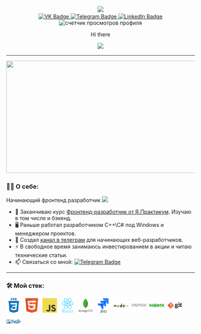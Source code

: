 <div id="header" align="center">
  <img src="https://media.giphy.com/media/Cglm3JaOZFSOFYx1qY/giphy.gif" width="400"/>
  
  <div id="badges">
    <a href="https://vk.com/losbojos">
      <img src="https://img.shields.io/badge/-Vkontakte-blue?style=for-the-badge&logo=Vk&logoColor=white" alt="VK Badge"/>
    </a>
    <a href="https://t.me/web_developer_bj">
      <img src="https://img.shields.io/badge/Telegram-28A9EA?style=for-the-badge&logo=telegram&logoColor=white" alt="Telegram Badge"/>
    </a>
    <a href="https://www.linkedin.com/in/borisovev">
      <img src="https://img.shields.io/badge/LinkedIn-0A66C2?style=for-the-badge&logo=linkedin&logoColor=white" alt="LinkedIn Badge"/>
    </a>
  </div>
  
  <img src="https://komarev.com/ghpvc/?username=losbojos&style=for-the-badge&color=blue" alt="счетчик просмотров профиля"/>  
  
  <div>
    <p>Hi there</p>
    <img src="https://media.giphy.com/media/hvRJCLFzcasrR4ia7z/giphy.gif" width="30px"/>
  </div>    

---

  <div align="center">
    <img src="https://media.giphy.com/media/dWesBcTLavkZuG35MI/giphy.gif" width="600" height="300"/>
  </div>

</div>

### :man_technologist: О себе:
Начинающий фронтенд разработчик <img src="https://media.giphy.com/media/WUlplcMpOCEmTGBtBW/giphy.gif" width="30">
- :open_book: Заканчиваю курс [Фронтенд-разработчик от Я.Практикум](https://practicum.yandex.ru/frontend-developer/). Изучаю в том числе и бэкенд.
- :desktop_computer: Раньше работал разработчиком C++\C# под Windows и менеджером проектов.
- :seedling: Создал [канал в телеграм](https://t.me/web_developer_bj) для начинающих веб-разработчиков.
- :zap: В свободное время занимаюсь инвестированием в акции и читаю технические статьи.
- :mailbox: Связаться со мной: [![Telegram Badge](https://img.shields.io/badge/Telegram-28A9EA?style=flat&logo=telegram&logoColor=white)](https://t.me/losbojos)

---

### :hammer_and_wrench: Мой стек:
<div>
  <img src="https://github.com/devicons/devicon/blob/master/icons/css3/css3-plain-wordmark.svg"  title="CSS3" alt="CSS" width="40" height="40"/>&nbsp;
  <img src="https://github.com/devicons/devicon/blob/master/icons/html5/html5-original.svg" title="HTML5" alt="HTML" width="40" height="40"/>&nbsp;
  <img src="https://github.com/devicons/devicon/blob/master/icons/javascript/javascript-original.svg" title="JavaScript" alt="JavaScript" width="40" height="40"/>&nbsp;
  <img src="https://github.com/devicons/devicon/blob/master/icons/react/react-original-wordmark.svg" title="React" alt="React" width="40" height="40"/>&nbsp;
  <img src="https://github.com/devicons/devicon/blob/master/icons/mongodb/mongodb-original-wordmark.svg" title="MongoDB" alt="MongoDB" width="40" height="40"/>&nbsp;
  <img src="https://github.com/devicons/devicon/blob/master/icons/jira/jira-original-wordmark.svg" title="Jira" alt="Jira" width="40" height="40"/>&nbsp;
  <img src="https://github.com/devicons/devicon/blob/master/icons/nodejs/nodejs-original-wordmark.svg" title="NodeJS" alt="NodeJS" width="40" height="40"/>&nbsp;
  <img src="https://github.com/devicons/devicon/blob/master/icons/express/express-original-wordmark.svg" title="ExpressJS" alt="ExpressJS" width="40" height="40"/>&nbsp;
  <img src="https://github.com/devicons/devicon/blob/master/icons/nginx/nginx-original.svg" title="Nginx" alt="Nginx" width="40" height="40"/>&nbsp;
    <img src="https://github.com/devicons/devicon/blob/master/icons/git/git-original-wordmark.svg" title="Git" **alt="Git" width="40" height="40"/> 
  <img src="https://github.com/devicons/devicon/blob/master/icons/trello/trello-plain-wordmark.svg" title="Trello" alt="Trello" width="40" height="40"/>&nbsp;
 
</div>

<!--
**losbojos/losbojos** is a ✨ _special_ ✨ repository because its `README.md` (this file) appears on your GitHub profile.

Here are some ideas to get you started:

- 🔭 I’m currently working on ...
- 🌱 I’m currently learning ...
- 👯 I’m looking to collaborate on ...
- 🤔 I’m looking for help with ...
- 💬 Ask me about ...
- 📫 How to reach me: ...
- 😄 Pronouns: ...
- ⚡ Fun fact: ...
-->
